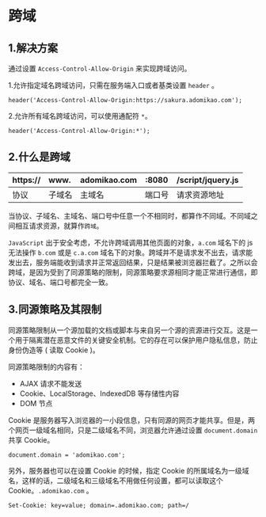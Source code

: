# 跨域
## 1.解决方案
通过设置 `Access-Control-Allow-Origin` 来实现跨域访问。

1.允许指定域名跨域访问，只需在服务端入口或者基类设置 `header` 。
```
header('Access-Control-Allow-Origin:https://sakura.adomikao.com');
```

2.允许所有域名跨域访问，可以使用通配符 ` * `。
```
header('Access-Control-Allow-Origin:*');
```
## 2.什么是跨域

|https://|www.|adomikao.com|:8080|/script/jquery.js|
|:-----  |:-----   |:-----    |-----    |-----     |
|协议 |子域名   |主域名  |端口号  |请求资源地址       |
当协议、子域名、主域名、端口号中任意一个不相同时，都算作不同域。不同域之间相互请求资源，就算作`跨域`。

`JavaScript` 出于安全考虑，不允许跨域调用其他页面的对象，`a.com` 域名下的 js 无法操作 `b.com` 或是 `c.a.com` 域名下的对象。跨域并不是请求发不出去，请求能发出去，服务端能收到请求并正常返回结果，只是结果被浏览器拦截了。之所以会跨域，是因为受到了同源策略的限制，同源策略要求源相同才能正常进行通信，即协议、域名、端口号都完全一致。

## 3.同源策略及其限制
同源策略限制从一个源加载的文档或脚本与来自另一个源的资源进行交互。这是一个用于隔离潜在恶意文件的关键安全机制。它的存在可以保护用户隐私信息，防止身份伪造等 ( 读取 Cookie )。

同源策略限制的内容有：
- AJAX 请求不能发送
- Cookie、LocalStorage、IndexedDB 等存储性内容
- DOM 节点

Cookie 是服务器写入浏览器的一小段信息，只有同源的网页才能共享。但是，两个网页一级域名相同，只是二级域名不同，浏览器允许通过设置 `document.domain` 共享 Cookie。
```
document.domain = 'adomikao.com';
```
另外，服务器也可以在设置 Cookie 的时候，指定 Cookie 的所属域名为一级域名，这样的话，二级域名和三级域名不用做任何设置，都可以读取这个Cookie。`.adomikao.com` 。
```
Set-Cookie: key=value; domain=.adomikao.com; path=/
```

